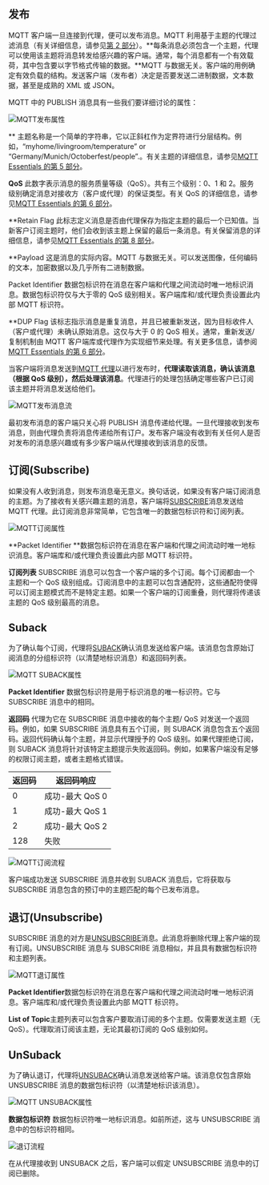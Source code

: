 ## 发布

MQTT 客户端一旦连接到代理，便可以发布消息。MQTT 利用基于主题的代理过滤消息（有关详细信息，请参见[第 2 部分](https://www.hivemq.com/blog/mqtt-essentials-part2-publish-subscribe/)）。**每条消息必须包含一个主题，代理可以使用该主题将消息转发给感兴趣的客户端。通常，每个消息都有一个有效载荷，其中包含要以字节格式传输的数据。**MQTT 与数据无关。客户端的用例确定有效负载的结构。发送客户端（发布者）决定是否要发送二进制数据，文本数据，甚至是成熟的 XML 或 JSON。

MQTT 中的 PUBLISH 消息具有一些我们要详细讨论的属性：

![MQTT发布属性](../pictures/publish_packet.png)

** 主题名称是一个简单的字符串，它以正斜杠作为定界符进行分层结构。例如，“myhome/livingroom/temperature” or “Germany/Munich/Octoberfest/people”.。有关主题的详细信息，请参见[MQTT Essentials 的第 5 部分](https://www.hivemq.com/blog/mqtt-essentials-part-5-mqtt-topics-best-practices/)。

**QoS** 此数字表示消息的服务质量等级（QoS）。共有三个级别：0、1 和 2。服务级别确定消息对接收方（客户或代理）的保证类型。有关 QoS 的详细信息，请参见[MQTT Essentials 的第 6 部分](https://www.hivemq.com/blog/mqtt-essentials-part-6-mqtt-quality-of-service-levels/)。

**Retain Flag 此标志定义消息是否由代理保存为指定主题的最后一个已知值。当新客户订阅主题时，他们会收到该主题上保留的最后一条消息。有关保留消息的详细信息，请参见[MQTT Essentials 的第 8 部分](https://www.hivemq.com/blog/mqtt-essentials-part-8-retained-messages/)。

**Payload 这是消息的实际内容。MQTT 与数据无关。可以发送图像，任何编码的文本，加密数据以及几乎所有二进制数据。

Packet Identifier 数据包标识符在消息在客户端和代理之间流动时唯一地标识消息。数据包标识符仅与大于零的 QoS 级别相关。客户端库和/或代理负责设置此内部 MQTT 标识符。

**DUP Flag 该标志指示消息是重复消息，并且已被重新发送，因为目标收件人（客户或代理）未确认原始消息。这仅与大于 0 的 QoS 相关。通常，重新发送/复制机制由 MQTT 客户端库或代理作为实现细节来处理。有关更多信息，请参阅[MQTT Essentials 的第 6 部分](https://www.hivemq.com/blog/mqtt-essentials-part-6-mqtt-quality-of-service-levels/)。

当客户端将消息发送到[MQTT 代理](https://www.hivemq.com/hivemq/)以进行发布时，**代理读取该消息，确认该消息（根据 QoS 级别），然后处理该消息**。代理进行的处理包括确定哪些客户已订阅该主题并将消息发送给他们。

![MQTT发布消息流](../pictures/publish_flow.png)

最初发布消息的客户端只关心将 PUBLISH 消息传递给代理。一旦代理接收到发布消息，则由代理负责将消息传递给所有订户。发布客户端没有收到有关任何人是否对发布的消息感兴趣或有多少客户端从代理接收到该消息的反馈。

## 订阅(Subscribe)

如果没有人收到消息，则发布消息毫无意义。换句话说，如果没有客户端订阅消息的主题。为了接收有关感兴趣主题的消息，客户端将[SUBSCRIBE](http://docs.oasis-open.org/mqtt/mqtt/v3.1.1/os/mqtt-v3.1.1-os.html#_Toc398718063)消息发送给 MQTT 代理。此订阅消息非常简单，它包含唯一的数据包标识符和订阅列表。

![MQTT订阅属性](../pictures/subscribe_packet.png)

**Packet Identifier **数据包标识符在消息在客户端和代理之间流动时唯一地标识消息。客户端库和/或代理负责设置此内部 MQTT 标识符。

**订阅列表** SUBSCRIBE 消息可以包含一个客户端的多个订阅。每个订阅都由一个主题和一个 QoS 级别组成。订阅消息中的主题可以包含通配符，这些通配符使得可以订阅主题模式而不是特定主题。如果一个客户端的订阅重叠，则代理将传递该主题的 QoS 级别最高的消息。

## Suback

为了确认每个订阅，代理将[SUBACK](http://docs.oasis-open.org/mqtt/mqtt/v3.1.1/os/mqtt-v3.1.1-os.html#_Toc398718068)确认消息发送给客户端。该消息包含原始订阅消息的分组标识符（以清楚地标识消息）和返回码列表。

![MQTT SUBACK属性](../pictures/suback_packet.png)

**Packet Identifier** 数据包标识符是用于标识消息的唯一标识符。它与 SUBSCRIBE 消息中的相同。

**返回码** 代理为它在 SUBSCRIBE 消息中接收的每个主题/ QoS 对发送一个返回码。例如，如果 SUBSCRIBE 消息具有五个订阅，则 SUBACK 消息包含五个返回码。返回代码确认每个主题，并显示代理授予的 QoS 级别。如果代理拒绝订阅，则 SUBACK 消息将针对该特定主题提示失败返回码。例如，如果客户端没有足够的权限订阅主题，或者主题格式错误。

| 返回码 | 返回码响应      |
| ------ | --------------- |
| 0      | 成功-最大 QoS 0 |
| 1      | 成功-最大 QoS 1 |
| 2      | 成功-最大 QoS 2 |
| 128    | 失败            |

![MQTT订阅流程](../pictures/subscribe_flow.png)

客户端成功发送 SUBSCRIBE 消息并收到 SUBACK 消息后，它将获取与 SUBSCRIBE 消息包含的预订中的主题匹配的每个已发布消息。

## 退订(Unsubscribe)

SUBSCRIBE 消息的对方是[UNSUBSCRIBE](http://docs.oasis-open.org/mqtt/mqtt/v3.1.1/os/mqtt-v3.1.1-os.html#_Toc398718072)消息。此消息将删除代理上客户端的现有订阅。UNSUBSCRIBE 消息与 SUBSCRIBE 消息相似，并且具有数据包标识符和主题列表。

![MQTT退订属性](../pictures/unsubscribe_packet.png)

**Packet Identifier**数据包标识符在消息在客户端和代理之间流动时唯一地标识消息。客户端库和/或代理负责设置此内部 MQTT 标识符。

**List of Topic**主题列表可以包含客户要取消订阅的多个主题。仅需要发送主题（无 QoS）。代理取消订阅该主题，无论其最初订阅的 QoS 级别如何。

## UnSuback

为了确认退订，代理将[UNSUBACK](http://docs.oasis-open.org/mqtt/mqtt/v3.1.1/os/mqtt-v3.1.1-os.html#_Toc398718077)确认消息发送给客户端。该消息仅包含原始 UNSUBSCRIBE 消息的数据包标识符（以清楚地标识该消息）。

![MQTT UNSUBACK属性](../pictures/unsuback_packet.png)

**数据包标识符** 数据包标识符唯一地标识消息。如前所述，这与 UNSUBSCRIBE 消息中的包标识符相同。

![退订流程](../pictures/unsubscribe_flow.png)

在从代理接收到 UNSUBACK 之后，客户端可以假定 UNSUBSCRIBE 消息中的订阅已删除。
